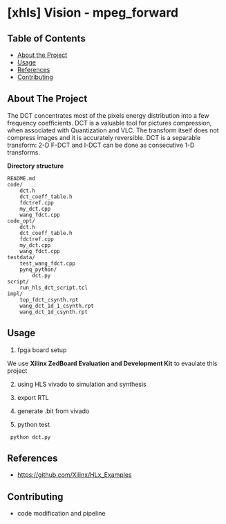 # [xhls] Vision - mpeg_forward

<!-- TABLE OF CONTENTS -->
## Table of Contents

* [About the Project](#about-the-project)
* [Usage](#usage)
* [References](#References)
* [Contributing](#contributing)



<!-- ABOUT THE PROJECT -->
## About The Project
The DCT concentrates most of the pixels energy distribution into a few frequency coefficients. DCT is a valuable tool for pictures compression, when associated with Quantization and VLC. The transform itself does not compress images and it is accurately reversible. DCT is a separable transform: 2-D F-DCT and I-DCT can be done as consecutive 1-D transforms.

**Directory structure**
```
README.md
code/
    dct.h
    dct_coeff_table.h
    fdctref.cpp
    my_dct.cpp
    wang_fdct.cpp
code_opt/
    dct.h
    dct_coeff_table.h
    fdctref.cpp
    my_dct.cpp
    wang_fdct.cpp
testdata/
    test_wang_fdct.cpp
    pynq_python/
        dct.py
script/
    run_hls_dct_script.tcl
impl/
    top_fdct_csynth.rpt
    wang_dct_1d_1_csynth.rpt
    wang_dct_1d_csynth.rpt
```

<!-- USAGE EXAMPLES -->
## Usage

1. fpga board setup

We use **Xilinx ZedBoard Evaluation and Development Kit** to evaulate this project

2. using HLS vivado to simulation and synthesis

3. export RTL

4. generate .bit from vivado

3. python test
```shell 
 python dct.py
```
## References
* https://github.com/Xilinx/HLx_Examples

<!-- CONTRIBUTING -->
## Contributing
* code modification and pipeline

